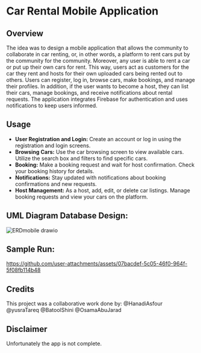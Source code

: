 # Car Rental Mobile Application

## Overview

The idea was to design a mobile application that allows the community to collaborate in car renting, or, in other words, a platform to rent cars put by the community for the community. Moreover, any user is able to rent a car or put up their own cars for rent. This way, users act as customers for the car they rent and hosts for their own uploaded cars being rented out to others. Users can register, log in, browse cars, make bookings, and manage their profiles. In addition, if the user wants to become a host, they can list their cars, manage bookings, and receive notifications about rental requests. The application integrates Firebase for authentication and uses notifications to keep users informed.

## Usage

- **User Registration and Login:** Create an account or log in using the registration and login screens.
- **Browsing Cars:** Use the car browsing screen to view available cars. Utilize the search box and filters to find specific cars.
- **Booking:** Make a booking request and wait for host confirmation. Check your booking history for details.
- **Notifications:** Stay updated with notifications about booking confirmations and new requests.
- **Host Management:** As a host, add, edit, or delete car listings. Manage booking requests and view your cars on the platform.

## UML Diagram Database Design:

![ERDmobile drawio](https://github.com/user-attachments/assets/69366821-8bec-433f-9ddc-3d6996a6b132)

## Sample Run:
https://github.com/user-attachments/assets/07bacdef-5c05-46f0-964f-5f08fb114b48

## Credits
This project was a collaborative work done by:
@HanadiAsfour
@yusraTareq
@BatoolShini
@OsamaAbuJarad

## Disclaimer
Unfortunately the app is not complete.
